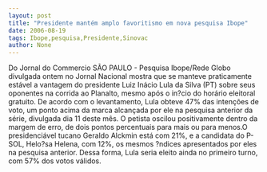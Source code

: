 ```yaml
---
layout: post
title: "Presidente mantém amplo favoritismo em nova pesquisa Ibope"
date: 2006-08-19
tags: Ibope,pesquisa,Presidente,Sinovac
author: None
---
```

Do Jornal do Commercio
SÃO PAULO - Pesquisa Ibope/Rede Globo divulgada ontem no Jornal Nacional mostra que se manteve praticamente estável a vantagem do presidente Luiz Inácio Lula da Silva (PT) sobre seus oponentes na corrida ao Planalto, mesmo após o in?cio do horário eleitoral gratuito. 
De acordo com o levantamento, Lula obteve 47% das intenções de voto, um ponto acima da marca alcançada por ele na pesquisa
 anterior da série, divulgada dia 11 deste mês. 
O petista oscilou positivamente dentro da margem de erro, de dois pontos percentuais para mais ou para menos.O presidenciável tucano Geraldo Alckmin está com 21%, e a candidata do P-SOL, Helo?sa Helena, com 12%, os mesmos ?ndices apresentados por eles na pesquisa anterior. Dessa forma, Lula seria eleito ainda no primeiro turno, com 57% dos votos válidos. 